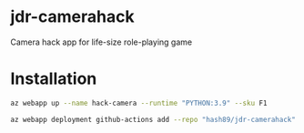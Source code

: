 # jdr-camerahack
Camera hack app for life-size role-playing game

# Installation
```sh
az webapp up --name hack-camera --runtime "PYTHON:3.9" --sku F1
```

```sh
az webapp deployment github-actions add --repo "hash89/jdr-camerahack" --resource-group hadrien.puissant_rg_7446 --branch master --name hack-camera --login-with-github
```


